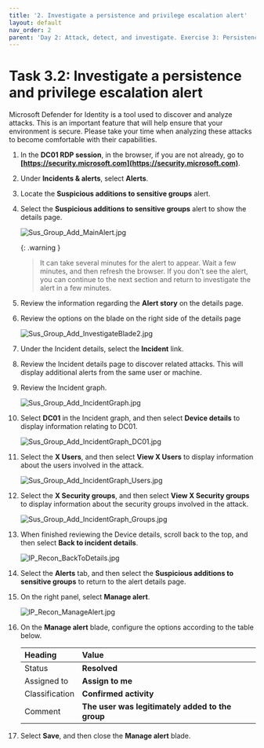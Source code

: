 ```yaml
---
title: '2. Investigate a persistence and privilege escalation alert'
layout: default
nav_order: 2
parent: 'Day 2: Attack, detect, and investigate. Exercise 3: Persistence and privilege escalation alerts'
---
```


# Task 3.2: Investigate a persistence and privilege escalation alert

Microsoft Defender for Identity is a tool used to discover and analyze attacks. This is an important feature that will help ensure that your environment is secure. Please take your time when analyzing these attacks to become comfortable with their capabilities.

1. In the **DC01 RDP session**, in the browser, if you are not already, go to **[https://security.microsoft.com](https://security.microsoft.com)**.

1. Under **Incidents & alerts**, select **Alerts**.

1. Locate the **Suspicious additions to sensitive groups** alert.

1. Select the **Suspicious additions to sensitive groups** alert to show the details page.

    ![Sus_Group_Add_MainAlert.jpg](../media/Sus_Group_Add_MainAlert.jpg)

    {: .warning }
    > It can take several minutes for the alert to appear. Wait a few minutes, and then refresh the browser. If you don't see the alert, you can continue to the next section and return to investigate the alert in a few minutes.

1. Review the information regarding the **Alert story** on the details page.

1. Review the options on the blade on the right side of the details page

    ![Sus_Group_Add_InvestigateBlade2.jpg](../media/Sus_Group_Add_InvestigateBlade2.jpg)

1. Under the Incident details, select the **Incident** link.

1. Review the Incident details page to discover related attacks. This will display additional alerts from the same user or machine.

1. Review the Incident graph.

    ![Sus_Group_Add_IncidentGraph.jpg](../media/Sus_Group_Add_IncidentGraph.jpg)

1. Select **DC01** in the Incident graph, and then select **Device details** to display information relating to DC01.

    ![Sus_Group_Add_IncidentGraph_DC01.jpg](../media/Sus_Group_Add_IncidentGraph_DC01.jpg)

1. Select the **X Users**, and then select **View X Users** to display information about the users involved in the attack.

    ![Sus_Group_Add_IncidentGraph_Users.jpg](../media/Sus_Group_Add_IncidentGraph_Users.jpg)

1. Select the **X Security groups**, and then select **View X Security groups** to display information about the security groups involved in the attack.

    ![Sus_Group_Add_IncidentGraph_Groups.jpg](../media/Sus_Group_Add_IncidentGraph_Groups.jpg)

1. When finished reviewing the Device details, scroll back to the top, and then select **Back to incident details**.

    ![IP_Recon_BackToDetails.jpg](../media/IP_Recon_BackToDetails.jpg)

1. Select the **Alerts** tab, and then select the **Suspicious additions to sensitive groups** to return to the alert details page.

1. On the right panel, select **Manage alert**.

    ![IP_Recon_ManageAlert.jpg](../media/IP_Recon_ManageAlert.jpg)

1. On the **Manage alert** blade, configure the options according to the table below.

    | Heading | Value |
    |:---------|:---------|
    | Status   | **Resolved**  |
    | Assigned to   | **Assign to me**   |
    | Classification  | **Confirmed activity** |
    | Comment | **The user was legitimately added to the group**  |

1. Select **Save**, and then close the **Manage alert** blade.
